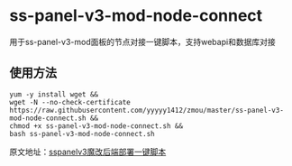 # ss-panel-v3-mod-node-connect
用于ss-panel-v3-mod面板的节点对接一键脚本，支持webapi和数据库对接

## 使用方法


```shell
yum -y install wget &&
wget -N --no-check-certificate https://raw.githubusercontent.com/yyyyy1412/zmou/master/ss-panel-v3-mod-node-connect.sh &&
chmod +x ss-panel-v3-mod-node-connect.sh &&
bash ss-panel-v3-mod-node-connect.sh
```



原文地址：[sspanelv3魔改后端部署一键脚本](https://www.7colorblog.com/?id=32/)


